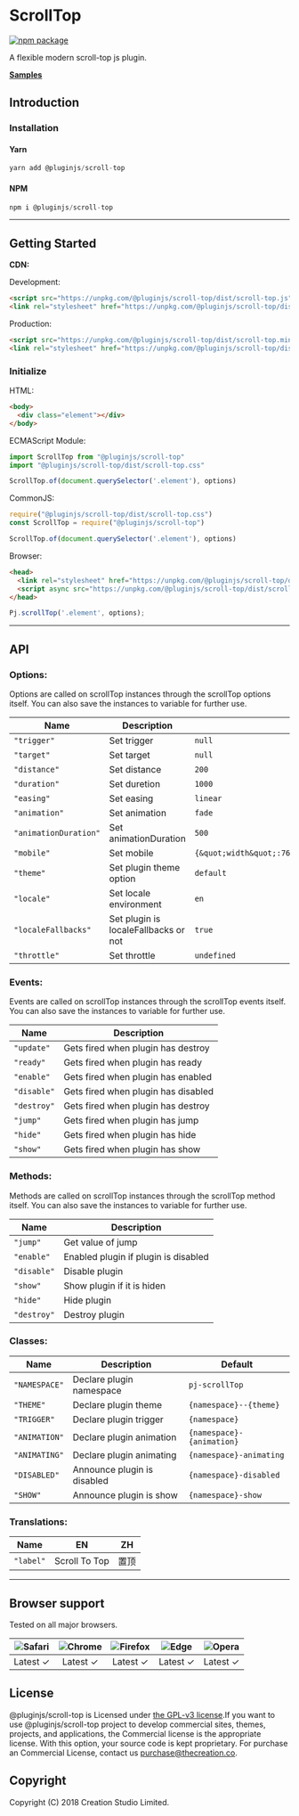 # ScrollTop
[![npm package](https://img.shields.io/npm/v/@pluginjs/scroll-top.svg)](https://www.npmjs.com/package/@pluginjs/scroll-top)

A flexible modern scroll-top js plugin.

**[Samples](https://codesandbox.io/s/github/pluginjs/plugin.js/tree/master/modules/scrollTop/samples)**

## Introduction
### Installation

#### Yarn
```javascript
yarn add @pluginjs/scroll-top
```
#### NPM
```javascript
npm i @pluginjs/scroll-top
```
---

## Getting Started

**CDN:**

Development:
```html
<script src="https://unpkg.com/@pluginjs/scroll-top/dist/scroll-top.js"></script>
<link rel="stylesheet" href="https://unpkg.com/@pluginjs/scroll-top/dist/scroll-top.css">
```
Production:
```html
<script src="https://unpkg.com/@pluginjs/scroll-top/dist/scroll-top.min.js"></script>
<link rel="stylesheet" href="https://unpkg.com/@pluginjs/scroll-top/dist/scroll-top.min.css">
```

### Initialize
HTML:
```html
<body>
  <div class="element"></div>
</body>
```
ECMAScript Module:
```javascript
import ScrollTop from "@pluginjs/scroll-top"
import "@pluginjs/scroll-top/dist/scroll-top.css"

ScrollTop.of(document.querySelector('.element'), options)
```
CommonJS:
```javascript
require("@pluginjs/scroll-top/dist/scroll-top.css")
const ScrollTop = require("@pluginjs/scroll-top")

ScrollTop.of(document.querySelector('.element'), options)
```
Browser:
```html
<head>
  <link rel="stylesheet" href="https://unpkg.com/@pluginjs/scroll-top/dist/scroll-top.css">
  <script async src="https://unpkg.com/@pluginjs/scroll-top/dist/scroll-top.js"></script>
</head>
```
```javascript
Pj.scrollTop('.element', options);
```
---
## API

### Options:
Options are called on scrollTop instances through the scrollTop options itself.
You can also save the instances to variable for further use.

Name | Description | Default
-----|--------------|-----
`"trigger"` | Set trigger | `null`
`"target"` | Set target | `null`
`"distance"` | Set distance | `200`
`"duration"` | Set duretion | `1000`
`"easing"` | Set easing | `linear`
`"animation"` | Set animation | `fade`
`"animationDuration"` | Set animationDuration | `500`
`"mobile"` | Set mobile | `{&quot;width&quot;:768,&quot;distance&quot;:100,&quot;duration&quot;:1000,&quot;easing&quot;:&quot;easeInOutElastic&quot;,&quot;animation&quot;:&quot;slide&quot;,&quot;animationDuration&quot;:200}`
`"theme"` | Set plugin theme option | `default`
`"locale"` | Set locale environment | `en`
`"localeFallbacks"` | Set plugin is localeFallbacks or not | `true`
`"throttle"` | Set throttle | `undefined`

### Events:
Events are called on scrollTop instances through the scrollTop events itself.
You can also save the instances to variable for further use.

Name | Description
-----|-----
`"update"` | Gets fired when plugin has destroy
`"ready"` | Gets fired when plugin has ready
`"enable"` | Gets fired when plugin has enabled
`"disable"` | Gets fired when plugin has disabled
`"destroy"` | Gets fired when plugin has destroy
`"jump"` | Gets fired when plugin has jump
`"hide"` | Gets fired when plugin has hide
`"show"` | Gets fired when plugin has show


### Methods:
Methods are called on scrollTop instances through the scrollTop method itself.
You can also save the instances to variable for further use.

Name | Description
-----|-----
`"jump"` | Get value of jump
`"enable"` | Enabled plugin if plugin is disabled
`"disable"` | Disable plugin
`"show"` | Show plugin if it is hiden
`"hide"` | Hide plugin
`"destroy"` | Destroy plugin


### Classes:
Name | Description | Default
-----|------|------
`"NAMESPACE"` | Declare plugin namespace | `pj-scrollTop`
`"THEME"` | Declare plugin theme | `{namespace}--{theme}`
`"TRIGGER"` | Declare plugin trigger | `{namespace}`
`"ANIMATION"` | Declare plugin animation | `{namespace}-{animation}`
`"ANIMATING"` | Declare plugin animating | `{namespace}-animating`
`"DISABLED"` | Announce plugin is disabled | `{namespace}-disabled`
`"SHOW"` | Announce plugin is show | `{namespace}-show`


### Translations:
Name | EN | ZH
-----|------|-------
`"label"` | Scroll To Top | 置顶


---

## Browser support

Tested on all major browsers.

| <img src="https://raw.githubusercontent.com/alrra/browser-logos/master/src/safari/safari_32x32.png" alt="Safari"> | <img src="https://raw.githubusercontent.com/alrra/browser-logos/master/src/chrome/chrome_32x32.png" alt="Chrome"> | <img src="https://raw.githubusercontent.com/alrra/browser-logos/master/src/firefox/firefox_32x32.png" alt="Firefox"> | <img src="https://raw.githubusercontent.com/alrra/browser-logos/master/src/edge/edge_32x32.png" alt="Edge"> | <img src="https://raw.githubusercontent.com/alrra/browser-logos/master/src/opera/opera_32x32.png" alt="Opera"> |
|:--:|:--:|:--:|:--:|:--:|
| Latest ✓ | Latest ✓ | Latest ✓ | Latest ✓ | Latest ✓ |

## License
@pluginjs/scroll-top is Licensed under [the GPL-v3 license](LICENSE).If you want to use @pluginjs/scroll-top project to develop commercial sites, themes, projects, and applications, the Commercial license is the appropriate license. With this option, your source code is kept proprietary. For purchase an Commercial License, contact us purchase@thecreation.co.

## Copyright
Copyright (C) 2018 Creation Studio Limited.